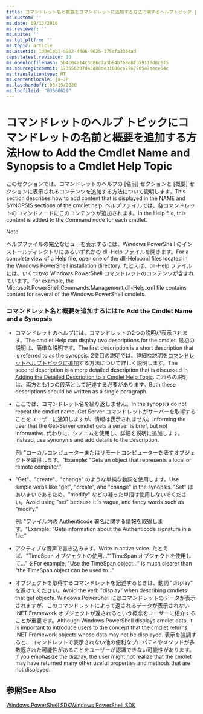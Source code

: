 ```yaml
---
title: コマンドレット名と概要をコマンドレットに追加する方法に関するヘルプトピック |Microsoft Docs
ms.custom: ''
ms.date: 09/13/2016
ms.reviewer: ''
ms.suite: ''
ms.tgt_pltfrm: ''
ms.topic: article
ms.assetid: 1d0e1eb1-a962-4406-9625-175cfa3364ad
caps.latest.revision: 10
ms.openlocfilehash: 5b4c04a14c3d86c7a3b94b768e8fb59116d8c6f5
ms.sourcegitcommit: 173556307d45d88de31086ce776770547eece64c
ms.translationtype: MT
ms.contentlocale: ja-JP
ms.lasthandoff: 05/19/2020
ms.locfileid: "83560629"
---
```

# <a name="how-to-add-the-cmdlet-name-and-synopsis-to-a-cmdlet-help-topic"></a><span data-ttu-id="7bd73-102">コマンドレットのヘルプ トピックにコマンドレットの名前と概要を追加する方法</span><span class="sxs-lookup"><span data-stu-id="7bd73-102">How to Add the Cmdlet Name and Synopsis to a Cmdlet Help Topic</span></span>

<span data-ttu-id="7bd73-103">このセクションでは、コマンドレットのヘルプの [名前] セクションと [概要] セクションに表示されるコンテンツを追加する方法について説明します。</span><span class="sxs-lookup"><span data-stu-id="7bd73-103">This section describes how to add content that is displayed in the NAME and SYNOPSIS sections of the cmdlet help.</span></span> <span data-ttu-id="7bd73-104">ヘルプファイルでは、各コマンドレットのコマンドノードにこのコンテンツが追加されます。</span><span class="sxs-lookup"><span data-stu-id="7bd73-104">In the Help file, this content is added to the Command node for each cmdlet.</span></span>

> [!NOTE]
> <span data-ttu-id="7bd73-105">ヘルプファイルの完全なビューを表示するには、Windows PowerShell のインストールディレクトリにあるいずれかの dll-Help ファイルを開きます。</span><span class="sxs-lookup"><span data-stu-id="7bd73-105">For a complete view of a Help file, open one of the dll-Help.xml files located in the Windows PowerShell installation directory.</span></span> <span data-ttu-id="7bd73-106">たとえば、dll-Help ファイルには、いくつかの Windows PowerShell コマンドレットのコンテンツが含まれています。</span><span class="sxs-lookup"><span data-stu-id="7bd73-106">For example, the Microsoft.PowerShell.Commands.Management.dll-Help.xml file contains content for several of the Windows PowerShell cmdlets.</span></span>

### <a name="to-add-the-cmdlet-name-and-a-synopsis"></a><span data-ttu-id="7bd73-107">コマンドレット名と概要を追加するには</span><span class="sxs-lookup"><span data-stu-id="7bd73-107">To Add the Cmdlet Name and a Synopsis</span></span>

- <span data-ttu-id="7bd73-108">コマンドレットのヘルプには、コマンドレットの2つの説明が表示されます。</span><span class="sxs-lookup"><span data-stu-id="7bd73-108">The cmdlet Help can display two descriptions for the cmdlet.</span></span> <span data-ttu-id="7bd73-109">最初の説明は、簡単な説明です。</span><span class="sxs-lookup"><span data-stu-id="7bd73-109">The first description is a short description that is referred to as the synopsis.</span></span> <span data-ttu-id="7bd73-110">2番目の説明では、詳細な説明を[コマンドレットヘルプトピックに追加](./how-to-add-a-cmdlet-description.md)する方法について詳しく説明します。</span><span class="sxs-lookup"><span data-stu-id="7bd73-110">The second description is a more detailed description that is discussed in [Adding the Detailed Description to a Cmdlet Help Topic](./how-to-add-a-cmdlet-description.md).</span></span> <span data-ttu-id="7bd73-111">これらの説明は、両方とも1つの段落として記述する必要があります。</span><span class="sxs-lookup"><span data-stu-id="7bd73-111">Both these descriptions should be written as a single paragraph.</span></span>

- <span data-ttu-id="7bd73-112">ここでは、コマンドレット名を繰り返しません。</span><span class="sxs-lookup"><span data-stu-id="7bd73-112">In the synopsis do not repeat the cmdlet name.</span></span> <span data-ttu-id="7bd73-113">Get Server コマンドレットがサーバーを取得することをユーザーに通知しますが、情報は表示されません。</span><span class="sxs-lookup"><span data-stu-id="7bd73-113">Informing the user that the Get-Server cmdlet gets a server is brief, but not informative.</span></span> <span data-ttu-id="7bd73-114">代わりに、シノニムを使用し、詳細を説明に追加します。</span><span class="sxs-lookup"><span data-stu-id="7bd73-114">Instead, use synonyms and add details to the description.</span></span>

  <span data-ttu-id="7bd73-115">例: "ローカルコンピューターまたはリモートコンピューターを表すオブジェクトを取得します。"</span><span class="sxs-lookup"><span data-stu-id="7bd73-115">Example: "Gets an object that represents a local or remote computer."</span></span>

- <span data-ttu-id="7bd73-116">"Get"、"create"、"change" のような単純な動詞を使用します。</span><span class="sxs-lookup"><span data-stu-id="7bd73-116">Use simple verbs like "get", "create", and "change" in the synopsis.</span></span> <span data-ttu-id="7bd73-117">"Set" はあいまいであるため、"modify" などの凝った単語は使用しないでください。</span><span class="sxs-lookup"><span data-stu-id="7bd73-117">Avoid using "set" because it is vague, and fancy words such as "modify."</span></span>

  <span data-ttu-id="7bd73-118">例: "ファイル内の Authenticode 署名に関する情報を取得します。"</span><span class="sxs-lookup"><span data-stu-id="7bd73-118">Example: "Gets information about the Authenticode signature in a file."</span></span>

- <span data-ttu-id="7bd73-119">アクティブな音声で書き込みます。</span><span class="sxs-lookup"><span data-stu-id="7bd73-119">Write in active voice.</span></span> <span data-ttu-id="7bd73-120">たとえば、"TimeSpan オブジェクトの使用...""TimeSpan オブジェクトを使用して..." を</span><span class="sxs-lookup"><span data-stu-id="7bd73-120">For example, "Use the TimeSpan object..." is much clearer than "the TimeSpan object can be used to..."</span></span>

- <span data-ttu-id="7bd73-121">オブジェクトを取得するコマンドレットを記述するときは、動詞 "display" を避けてください。</span><span class="sxs-lookup"><span data-stu-id="7bd73-121">Avoid the verb "display" when describing cmdlets that get objects.</span></span> <span data-ttu-id="7bd73-122">Windows PowerShell にはコマンドレットのデータが表示されますが、このコマンドレットによって返されるデータが表示されない .NET Framework オブジェクトが返されるという概念をユーザーに紹介することが重要です。</span><span class="sxs-lookup"><span data-stu-id="7bd73-122">Although Windows PowerShell displays cmdlet data, it is important to introduce users to the concept that the cmdlet returns .NET Framework objects whose data may not be displayed.</span></span> <span data-ttu-id="7bd73-123">表示を強調すると、コマンドレットで表示されない他の便利なプロパティやメソッドが多数返された可能性があることをユーザーが認識できない可能性があります。</span><span class="sxs-lookup"><span data-stu-id="7bd73-123">If you emphasize the display, the user might not realize that the cmdlet may have returned many other useful properties and methods that are not displayed.</span></span>

## <a name="see-also"></a><span data-ttu-id="7bd73-124">参照</span><span class="sxs-lookup"><span data-stu-id="7bd73-124">See Also</span></span>

 [<span data-ttu-id="7bd73-125">Windows PowerShell SDK</span><span class="sxs-lookup"><span data-stu-id="7bd73-125">Windows PowerShell SDK</span></span>](../windows-powershell-reference.md)
